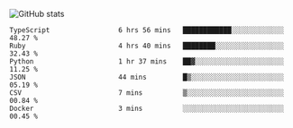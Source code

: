![GitHub stats](https://github-readme-stats.vercel.app/api?username=ksk001100&show_icons=true&theme=tokyonight)

<!--START_SECTION:waka-->

```text
TypeScript                 6 hrs 56 mins   ████████████░░░░░░░░░░░░░   48.27 %
Ruby                       4 hrs 40 mins   ████████░░░░░░░░░░░░░░░░░   32.43 %
Python                     1 hr 37 mins    ██▓░░░░░░░░░░░░░░░░░░░░░░   11.25 %
JSON                       44 mins         █▒░░░░░░░░░░░░░░░░░░░░░░░   05.19 %
CSV                        7 mins          ▒░░░░░░░░░░░░░░░░░░░░░░░░   00.84 %
Docker                     3 mins          ░░░░░░░░░░░░░░░░░░░░░░░░░   00.45 %
```

<!--END_SECTION:waka-->
